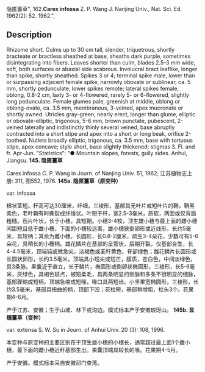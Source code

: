 隐匿薹草",
162.**Carex infossa** Z. P. Wang J. Nanjing Univ., Nat. Sci. Ed. 1962(2): 52. 1962.",

## Description
Rhizome short. Culms up to 30 cm tall, slender, triquetrous, shortly bracteate or bractless sheathed at base, sheaths dark purple, sometimes disintegrating into fibers. Leaves shorter than culm, blades 2.5-3 mm wide, soft, both surfaces or abaxial side scabrous. Involucral bract leaflike, longer than spike, shortly sheathed. Spikes 3 or 4; terminal spike male, lower than or surpassing adjacent female spike, narrowly obovate or sublinear, ca. 5 mm, shortly pedunculate, lower spikes remote; lateral spikes female, oblong, 0.8-2 cm, laxly 3- or 4-flowered, rarely 5- or 6-flowered, slightly long pedunculate. Female glumes pale, greenish at middle, oblong or oblong-ovate, ca. 3.5 mm, membranous, 3-veined, apex mucronate or shortly awned. Utricles gray-green, nearly erect, longer than glume, elliptic or obovate-elliptic, trigonous, 5-6 mm, brown punctate, pubescent, 2-veined laterally and indistinctly thinly several veined, base abruptly contracted into a short stipe and apex into a short or long beak, orifice 2-toothed. Nutlets broadly elliptic, trigonous, ca. 3.5 mm, base with tortuous stipe, apex concave; style short, base slightly thickened; stigmas 3. Fl. and fr. Apr-Jun.
  "Statistics": "● Mountain slopes, forests, gully sides. Anhui, Jiangsu.
**145. 隐匿薹草**

Carex infossa C. P. Wang in Journ. of Nanjing Univ. 51, 1962; 江苏植物志上册: 311, 图552, 1976.
**145a. 隐匿薹草（原变种）**

var. infossa

根状茎短。秆高可达30厘米，纤细，三棱形，基部具无叶片或短叶片的鞘，鞘黑紫色，老叶鞘有时撕裂成纤维状。叶短于秆，宽2.5-3毫米，质软，两面或仅背面粗糙。苞片叶状，长于小穗，具短鞘。小穗3-4枚，顶生雄小穗与最上面的雌小穗间距短且低于雌小穗，下面的小穗较远离，雄小穗狭倒卵形或近线形，长约5毫米，具短柄；其余为雌小穗，长圆形，长0.8-2厘米，疏生3-4朵花，少数可有5-6朵花，具稍长的小穗柄。雄花鳞片在基部的呈管状，后期开裂，仅基部合生，长4-4.5毫米，顶端钝或微急尖，淡褐色或麦秆黄色，脊部绿色；雌花鳞片长圆形或长圆状卵形，长约3.5毫米，顶端具小短尖或短芒，膜质，苍白色，中间淡绿色，具3条脉。果囊近于直立，长于鳞片，椭圆形或倒卵状椭圆形，三棱形，长5-6毫米，灰绿色，具褐色斑点，被短柔毛，具两条明显的侧脉和多条不很明显的细脉，基部骤缩成短柄，顶端急缩成短喙，喙口具两短齿。小坚果宽椭圆形，三棱形，长约3.5毫米，基部具扭曲的柄，顶部下凹；花柱短，基部稍增粗，柱头3个。花果期4-6月。

产于江苏、安徽；生于山坡、林下或沟边。模式标本产于安徽琅玡山。
**145b. 显穗薹草（变种）**

var. extensa S. W. Su in Journ. of Anhui Univ. 20 (3): 108, 1996.

本变种与原变种的主要区别在于顶生雄小穗的小穗长，通常超过最上面1个雌小穗，最下面的雌小穗近秆基部生出。果囊顶端具较长的喙。花果期4-5月。

产于安徽。模式标本采自安徽祁门查湾。
